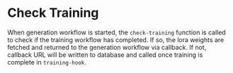 # Check Training

When generation workflow is started, the `check-training` function is called to check if the training workflow has completed. 
If so, the lora weights are fetched and returned to the generation workflow via callback.
If not, callback URL will be written to database and called once training is complete in `training-hook`.



